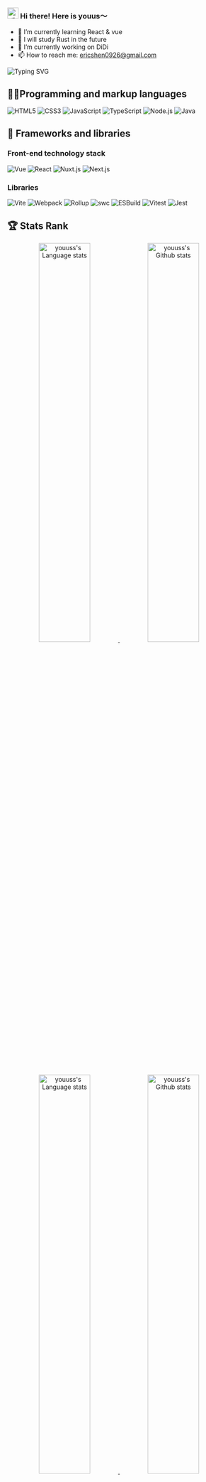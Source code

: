<h3>
  <img src="https://media.giphy.com/media/hvRJCLFzcasrR4ia7z/giphy.gif" width="25" alt="手势">
  Hi there! Here is youus～
</h3>

- 🌱 I’m currently learning React & vue
- 🌱 I will study Rust in the future
- 🔭 I’m currently working on DiDi
- 📫 How to reach me: ericshen0926@gmail.com


![Typing SVG](https://readme-typing-svg.herokuapp.com?font=DynaPuff&size=20&pause=1000&color=9999FF&center=true&vCenter=true&width=500&height=22&lines=Coding+.+.+.+.+.+.)

## 👨‍💻Programming and markup languages

![HTML5](https://custom-icon-badges.demolab.com/badge/-HTML5-%23E34F26?logo=HTML5&logoColor=white)
![CSS3](https://custom-icon-badges.demolab.com/badge/-CSS3-%231572B6?logo=CSS3&logoColor=white)
![JavaScript](https://custom-icon-badges.demolab.com/badge/-JavaScript-%23F7DF1E?logo=JavaScript&logoColor=white)
![TypeScript](https://custom-icon-badges.demolab.com/badge/-TypeScript-%233776AB?logo=TypeScript&logoColor=white)
![Node.js](https://custom-icon-badges.demolab.com/badge/-Node.js-%23339933?logo=Node.js&logoColor=white)
![Java](https://custom-icon-badges.demolab.com/badge/-Java-%23339933?logo=Java&logoColor=white)

## 🧰 Frameworks and libraries

### Front-end technology stack

![Vue](https://custom-icon-badges.demolab.com/badge/-Vue.js-%234FC08D?logo=Vue.js&logoColor=white)
![React](https://custom-icon-badges.demolab.com/badge/-React-%2361DAFB?logo=React&logoColor=white)
![Nuxt.js](https://custom-icon-badges.demolab.com/badge/-Nuxt.js-%23000000?logo=Nuxt.js&logoColor=white)
![Next.js](https://custom-icon-badges.demolab.com/badge/-Next.js-%23000000?logo=Next.js&logoColor=white)

### Libraries

![Vite](https://custom-icon-badges.demolab.com/badge/-Vite-%23646CFF?logo=Vite&logoColor=white)
![Webpack](https://custom-icon-badges.demolab.com/badge/-Webpack-%238DD6F9?logo=Webpack&logoColor=white)
![Rollup](https://custom-icon-badges.demolab.com/badge/-Rollup-%238DD6F9?logo=Rollup.js&logoColor=white)
![swc](https://custom-icon-badges.demolab.com/badge/-swc-%238DD6F9?logo=swc&logoColor=white)
![ESBuild](https://custom-icon-badges.demolab.com/badge/-ESBuild-%238DD6F9?logo=ESBuild&logoColor=white)
![Vitest](https://custom-icon-badges.demolab.com/badge/-Vitest-%23646CFF?logo=Vitest&logoColor=white)
![Jest](https://custom-icon-badges.demolab.com/badge/-Jest-%23C21325?logo=Jest&logoColor=white)

## 🏆 Stats Rank
<!-- Light Mode -->
<div align="center"> 
    <a href="https://youuss.com#gh-light-mode-only">
        <img align=top width=48% src="https://github-readme-stats-git-masterrstaa-rickstaa.vercel.app/api/top-langs/?username=youuss&layout=compact&langs_count=12&card_width=347&hide_border=true&role=owner,collaborator&title_color=861717&text_color=861717&icon_color=861717&theme=default&#gh-light-mode-only" alt="youuss's Language stats" />
    </a>
    <a href="https://youuss.com#gh-light-mode-only">
        <img width=48% src="https://github-readme-stats-git-masterrstaa-rickstaa.vercel.app/api?username=youuss&show_icons=true&line_height=28&hide_border=true&card_width=347&include_all_commits=true&role=owner,collaborator&title_color=861717&text_color=878787&icon_color=861717&show=reviews,discussions_answered&rank_icon=percentile&exclude_repo=github-readme-stats&theme=default#gh-light-mode-only" alt="youuss's Github stats" />
    </a>
</div>

<!-- Dark Mode -->
<div align="center"> 
    <a href="https://youuss.com#gh-dark-mode-only">
        <img align=top width=48% src="https://github-readme-stats-git-masterrstaa-rickstaa.vercel.app/api/top-langs/?username=youuss&layout=compact&langs_count=12&hide_border=true&role=owner,collaborator&title_color=ffffff&text_color=ffffff&icon_color=ffffff&theme=dark&bg_color=0F142320#gh-dark-mode-only" alt="youuss's Language stats" />
    </a>
    <a href="**https://youuss.com#gh-dark-mode-only">
        <img width=48% src="https://github-readme-stats-git-masterrstaa-rickstaa.vercel.app/api?username=youuss&show_icons=true&line_height=28&hide_border=true&card_width=347&include_all_commits=true&role=owner,collaborator&show=reviews,discussions_answered&rank_icon=percentile&exclude_repo=github-readme-stats&theme=dark&bg_color=0F142320&title_color=861717&text_color=ffffff&icon_color=ffffff#gh-dark-mode-only" alt="youuss's Github stats" />
    </a>
</div>

## 🎵 Recently Played

[![Netease recently played](https://netease-recent-profile.vercel.app/?id=446681157&theme=card&size=300)](https://netease-recent-profile.vercel.app/?id=446681157&theme=card&size=300)
